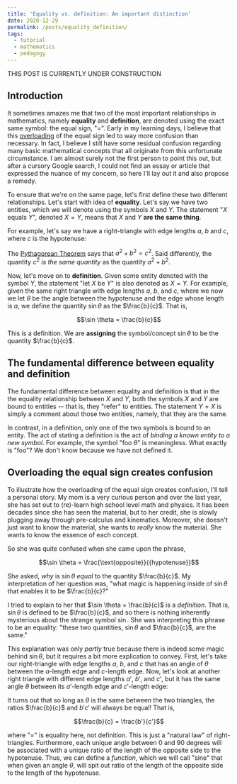 ```yaml
---
title: 'Equality vs. definition: An important distinction'
date: 2020-12-29
permalink: /posts/equality_definition/
tags:
  - tutorial
  - mathematics
  - pedagogy
---
```


THIS POST IS CURRENTLY UNDER CONSTRUCTION

Introduction
----------

It sometimes amazes me that two of the most important relationships in mathematics, namely **equality** and **definition**, are denoted using the exact same symbol: the equal sign, "=". Early in my learning days, I believe that this [overloading](https://en.wikipedia.org/wiki/Operator_overloading) of the equal sign led to way more confusion than necessary.  In fact, I believe I still have some residual confusion regarding many basic mathematical concepts that all originate from this unfortunate circumstance.  I am almost surely not the first person to point this out, but after a cursory Google search, I could not find an essay or article that expressed the nuance of my concern, so here I'll lay out it and also propose a remedy.

To ensure that we're on the same page, let's first define these two different relationships. Let's start with idea of **equality**.  Let's say we have two entities, which we will denote using the symbols $X$ and $Y$.  The statement "$X$ equals $Y$", denoted $X = Y$, means that $X$ and $Y$ **are the same thing**.  

For example, let's say we have a right-triangle with edge lengths $a$, $b$ and $c$, where $c$ is the hypotenuse: 


The [Pythagorean Theorem](https://en.wikipedia.org/wiki/Pythagorean_theorem) says that $a^2 + b^2 = c^2$. Said differently, the quantity $c^2$ *is the same quantity* as the quantity $a^2 + b^2$.

Now, let's move on to **definition**. Given some entity denoted with the symbol $Y$, the statement "let $X$ be $Y$" is also denoted as $X = Y$.  For example, given the same right triangle with edge lengths $a$, $b$, and $c$, where we now we let $\theta$ be the angle between the hypotenuse and the edge whose length is $a$, we define the quantity $\sin \theta$ as the $\frac{b}{c}$.  That is,

$$\sin \theta = \frac{b}{c}$$

This is a definition. We are **assigning** the symbol/concept $\sin \theta$ to be the quantity $\frac{b}{c}$.

The fundamental difference between equality and definition
----------------

The fundamental difference between equality and definition is that in the the equality relationship between $X$ and $Y$, both the symbols $X$ and $Y$ are bound to entities -- that is, they "refer" to entities. The statement $Y = X$ is simply a comment about those two entities, namely, that they are the same.

In contrast, in a definition, only one of the two symbols is bound to an entity. The act of stating a definition is the act of *binding a known entity to a new symbol*.  For example, the symbol "$\text{foo} \ \theta$" is meaningless. What exactly is "foo"?  We don't know because we have not defined it.

Overloading the equal sign creates confusion
----------------

To illustrate how the overloading of the equal sign creates confusion, I'll tell a personal story. My mom is a very curious person and over the last year, she has set out to (re)-learn high school level math and physics. It has been decades since she has seen the material, but to her credit, she is slowly plugging away through pre-calculus and kinematics. Moreover, she doesn't just want to know the material, she wants to *really* know the material. She wants to know the essence of each concept. 

So she was quite confused when she came upon the phrase, 

$$\sin \theta = \frac{\text{opposite}}{{hypotenuse}}$$

She asked, *why* is $\sin \theta$ *equal* to the quantity $\frac{b}{c}$.  My interpretation of her question was, "what magic is happening inside of $\sin \theta$ that enables it to be $\frac{b}{c}?"

I tried to explain to her that $\sin \theta = \frac{b}{c}$ is a *definition*.  That is, $\sin \theta$ is defined to be $\frac{b}{c}$, and so there is nothing inherently mysterious about the strange symbol $\sin$.  She was interpreting this phrase to be an equality: "these two quantities, $\sin \theta$ and $\frac{b}{c}$, are the same."  

This explanation was only *partly* true because there is indeed some magic behind $\sin \theta$, but it requires a bit more explication to convey. First, let's take our right-triangle with edge lengths $a$, $b$, and $c$ that has an angle of $\theta$ between the $a$-length edge and $c$-length edge. Now, let's look at another right triangle with different edge lengths $a'$, $b'$, and $c'$, but it has the same angle $\theta$ between its $a'$-length edge and $c'$-length edge:  


It turns out that so long as $\theta$ is the same between the two triangles, the ratios $\frac{b}{c}$ and ${b'}{c'}$ will always be equal! That is, 

$$\frac{b}{c} = \frac{b'}{c'}$$

where "=" is equality here, not definition.  This is just a "natural law" of right-triangles. Furthermore, each unique angle between 0 and 90 degrees will be associated with a unique ratio of the length of the opposite side to the hypotenuse.  Thus, we can define a *function*, which we will call "sine" that when given an angle $\theta$, will spit out ratio of the length of the opposite side to the length of the hypotenuse. 





